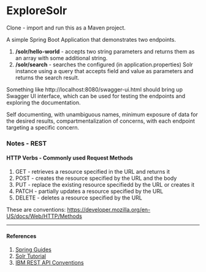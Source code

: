 # ExploreSolr
Clone - import and run this as a Maven project.

A simple Spring Boot Application that demonstrates two endpoints.

1. **/solr/hello-world** - accepts two string parameters and returns them as an array with some additional string.
2. **/solr/search** - searches the configured (in application.properties) Solr instance using a query that
   accepts field and value as parameters and returns the search result.

Something like http://localhost:8080/swagger-ui.html should bring up Swagger UI interface, which can be used
for testing the endpoints and exploring the documentation.

Self documenting, with unambiguous names, minimum exposure of data for the desired results,
compartmentalization of concerns, with each endpoint targeting a specific concern.

### Notes - REST
#### HTTP Verbs - Commonly used Request Methods
1. GET - retrieves a resource specified in the URL and returns it
2. POST - creates the resource specified by the URL and the body
3. PUT - replace the existing resource specifiedd by the URL or creates it
4. PATCH - partially updates a resource specified by the URL
5. DELETE - deletes a resource specified by the URL

These are conventions: https://developer.mozilla.org/en-US/docs/Web/HTTP/Methods


---
#### References
1. [Spring Guides](https://spring.io/guides)
2. [Solr Tutorial](https://solr.apache.org/guide/8_11/solr-tutorial.html)
3. [IBM REST API Conventions](https://www.ibm.com/docs/en/urbancode-build/6.1.2?topic=reference-rest-api-conventions)

